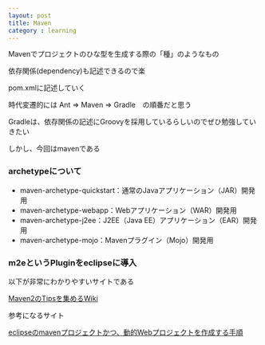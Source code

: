 ```yaml
---
layout: post
title: Maven
category : learning
---
```


Mavenでプロジェクトのひな型を生成する際の「種」のようなもの

依存関係(dependency)も記述できるので楽

pom.xmlに記述していく

時代変遷的には Ant => Maven => Gradle　の順番だと思う

Gradleは、依存関係の記述にGroovyを採用しているらしいのでぜひ勉強していきたい

しかし、今回はmavenである

### archetypeについて

 - maven-archetype-quickstart：通常のJavaアプリケーション（JAR）開発用
 - maven-archetype-webapp：Webアプリケーション（WAR）開発用
 - maven-archetype-j2ee：J2EE（Java EE）アプリケーション（EAR）開発用
 - maven-archetype-mojo：Mavenプラグイン（Mojo）開発用

### m2eというPluginをeclipseに導入

以下が非常にわかりやすいサイトである

[Maven2のTipsを集めるWiki](http://wiki.fdiary.net/maven2/?CookBook)

参考になるサイト

[eclipseのmavenプロジェクトかつ、動的Webプロジェクトを作成する手順](http://www.h5k.me/h5kmemo/2011/03/eclipse%E3%81%AEmaven%E3%83%97%E3%83%AD%E3%82%B8%E3%82%A7%E3%82%AF%E3%83%88%E3%81%8B%E3%81%A4%E3%80%81%E5%8B%95%E7%9A%84web%E3%83%97%E3%83%AD%E3%82%B8%E3%82%A7%E3%82%AF%E3%83%88%E3%82%92%E4%BD%9C.html)

